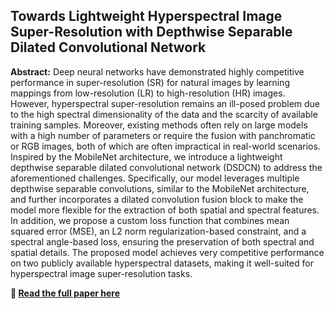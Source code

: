 ## Towards Lightweight Hyperspectral Image Super-Resolution with Depthwise Separable Dilated Convolutional Network

**Abstract:** 
Deep neural networks have demonstrated highly competitive performance in super-resolution (SR) for natural images by learning mappings from low-resolution (LR) to high-resolution (HR) images. However, hyperspectral super-resolution remains an ill-posed problem due to the high spectral dimensionality of the data and the scarcity of available training samples. Moreover, existing methods often rely on large models with a high number of parameters or require the fusion with panchromatic or RGB images, both of which are often impractical in real-world scenarios. Inspired by the MobileNet architecture, we introduce a lightweight depthwise separable dilated convolutional network (DSDCN) to address the aforementioned challenges. Specifically, our model leverages multiple depthwise separable convolutions, similar to the MobileNet architecture, and further incorporates a dilated convolution fusion block to make the model more flexible for the extraction of both spatial and spectral features. In addition, we propose a custom loss function that combines mean squared error (MSE), an L2 norm regularization-based constraint, and a spectral angle-based loss, ensuring the preservation of both spectral and spatial details. The proposed model achieves very competitive performance on two publicly available hyperspectral datasets, making it well-suited for hyperspectral image super-resolution tasks.

**🔗 [Read the full paper here]([https://your-link-to-the-paper.com](https://arxiv.org/abs/2505.03431))**  
